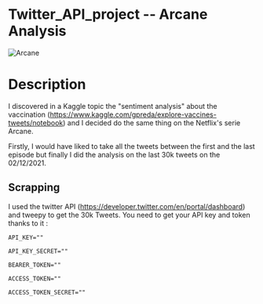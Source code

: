 # Twitter_API_project  -- Arcane Analysis

![Arcane](https://user-images.githubusercontent.com/64421607/144581081-fffa2056-0a33-4dc7-bd33-3918e7bac557.JPG)

# Description

I discovered in a Kaggle topic the "sentiment analysis" about the vaccination (https://www.kaggle.com/gpreda/explore-vaccines-tweets/notebook)
and I decided do the same thing on the Netflix's serie Arcane.

Firstly, I would have liked to take all the tweets between the first and the last episode but finally I did the analysis on the last 30k tweets on the 02/12/2021.

## Scrapping 

I used the twitter API (https://developer.twitter.com/en/portal/dashboard) and tweepy to get the 30k Tweets.
You need to get your API key and token thanks to it :

`API_KEY=""`

`API_KEY_SECRET=""`

`BEARER_TOKEN=""`

`ACCESS_TOKEN=""`

`ACCESS_TOKEN_SECRET=""`

